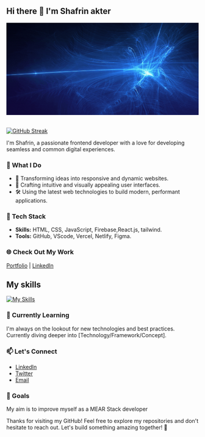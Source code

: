 ## Hi there 👋 I'm Shafrin akter

![picture alt](./images/408404225_321239810709106_6606971882305541313_n.gif)
##
[![GitHub Streak](https://github-readme-streak-stats.herokuapp.com?user=shafrinakterr&theme=transparent)](https://git.io/streak-stats)

I'm Shafrin, a passionate frontend developer with a love for developing seamless and common digital experiences.

### 💼 What I Do

- 🚀 Transforming ideas into responsive and dynamic websites.
- 🎨 Crafting intuitive and visually appealing user interfaces.
- 🛠️ Using the latest web technologies to build modern, performant applications.

### 🔧 Tech Stack

- **Skills:** HTML, CSS, JavaScript, Firebase,React.js, tailwind.
- **Tools:** GitHub, VScode, Vercel, Netlify, Figma.

### 🌐 Check Out My Work

[Portfolio](https://next-add.com) | [LinkedIn](next-addd)

## My skills 
[![My Skills](https://skillicons.dev/icons?i=html,css,js,react,tailwind,figma)](https://skillicons.dev)
### 🌱 Currently Learning

I'm always on the lookout for new technologies and best practices. Currently diving deeper into [Technology/Framework/Concept].

### 📫 Let's Connect

- [LinkedIn](next)
- [Twitter](next)
- [Email](shafrinakterr@gmail.com)


### 🎯 Goals

My aim is to improve myself as a MEAR Stack developer

Thanks for visiting my GitHub! Feel free to explore my repositories and don't hesitate to reach out. Let's build something amazing together! 🚀




<!--
**shafrinakterr/shafrinakterr** is a ✨ _special_ ✨ repository because its `README.md` (this file) appears on your GitHub profile.

Here are some ideas to get you started:

- 🔭 I’m currently working on ...
- 🌱 I’m currently learning ...
- 👯 I’m looking to collaborate on ...
- 🤔 I’m looking for help with ...
- 💬 Ask me about ...
- 📫 How to reach me: ...
- 😄 Pronouns: ...
- ⚡ Fun fact: ...
-->
